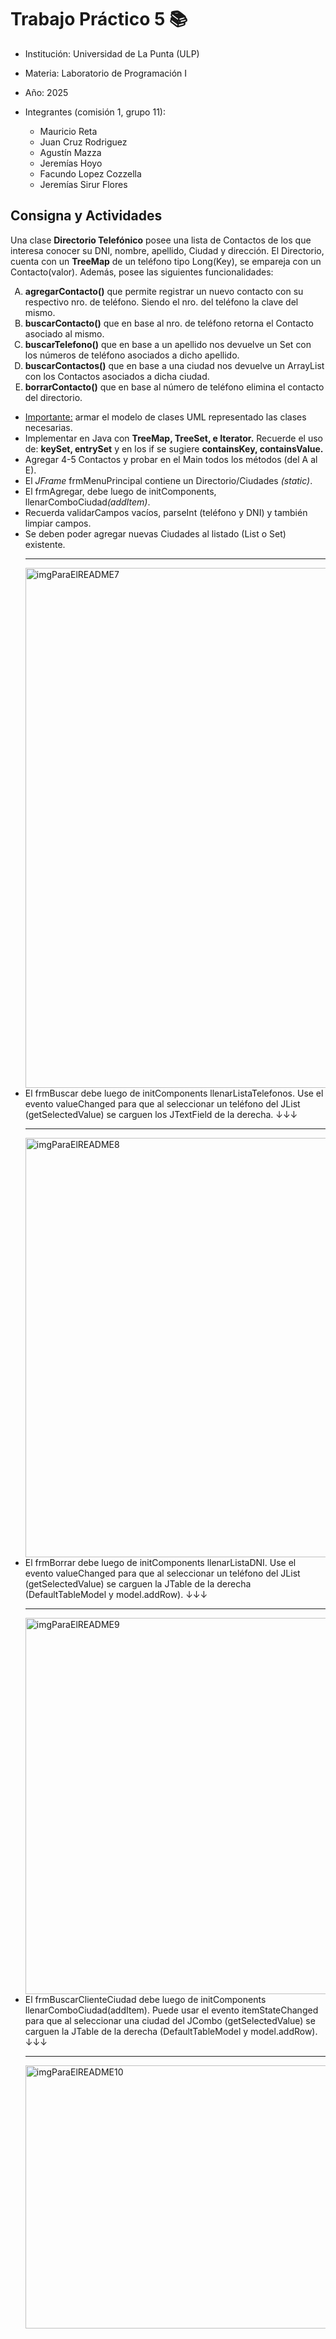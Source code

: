 # Trabajo Práctico 5 📚
- Institución: Universidad de La Punta (ULP)
- Materia: Laboratorio de Programación I
- Año: 2025
- Integrantes (comisión 1, grupo 11):
  
  - Mauricio Reta
  - Juan Cruz Rodriguez
  - Agustín Mazza
  - Jeremías Hoyo
  - Facundo Lopez Cozzella
  - Jeremías Sirur Flores

## Consigna y Actividades
<p>Una clase <b>Directorio Telefónico</b> posee una lista de Contactos de los que interesa conocer su DNI, nombre, apellido, Ciudad y dirección. El Directorio, cuenta con un <b>TreeMap</b> de un teléfono tipo Long(Key), se empareja con un Contacto(valor). Además, posee las siguientes funcionalidades:</p>
<ol type="A">
  <li><b>agregarContacto()</b> que permite registrar un nuevo contacto con su respectivo nro. de teléfono. Siendo el nro. del teléfono la clave del mismo.</li>
  <li><b>buscarContacto()</b> que en base al nro. de teléfono retorna el Contacto asociado al mismo.</li>
  <li><b>buscarTelefono()</b> que en base a un apellido nos devuelve un Set<Long> con los números de teléfono asociados a dicho apellido.</li>
  <li><b>buscarContactos()</b> que en base a una ciudad nos devuelve un ArrayList con los Contactos asociados a dicha ciudad.</li>
  <li><b>borrarContacto()</b> que en base al número de teléfono elimina el contacto del directorio.</li>
</ol>
<ul>
  <li><u>Importante:</u> armar el modelo de clases UML representado las clases necesarias.</li>
  <li>Implementar en Java con <b>TreeMap<Long, Cliente>, TreeSet, e Iterator.</b> Recuerde el uso de: <b>keySet, entrySet</b> y en los if se sugiere <b>containsKey, containsValue.</b> </li>
  <li>Agregar 4-5 Contactos y probar en el Main todos los métodos (del A al E). </li>
  <li>El <i>JFrame</i> frmMenuPrincipal contiene un Directorio/Ciudades <i>(static)</i>.</li>
  <li>El frmAgregar, debe luego de initComponents, llenarComboCiudad<i>(addItem)</i>.</li>
  <li>Recuerda validarCampos vacíos, parseInt (teléfono y DNI) y también limpiar campos.</li>
  <li>
    Se deben poder agregar nuevas Ciudades al listado (List o Set) existente.
    <HR>
    <img width="1039" height="832" alt="imgParaElREADME7" src="https://github.com/user-attachments/assets/be357055-f229-4d0c-ab7f-495bfe0afea6" />
  </li>
  <li>
    El frmBuscar debe luego de initComponents llenarListaTelefonos. Use el evento valueChanged para que al seleccionar un teléfono del JList (getSelectedValue) se carguen los JTextField de la derecha. ↓↓↓
    <HR>
    <img width="872" height="671" alt="imgParaElREADME8" src="https://github.com/user-attachments/assets/976c2ab2-8c12-4615-ac6b-7e57c0575a70" />
  </li>
  <li>
    El frmBorrar debe luego de initComponents llenarListaDNI. Use el evento valueChanged para que al seleccionar un teléfono del JList (getSelectedValue) se carguen la JTable de la derecha (DefaultTableModel y     model.addRow). ↓↓↓
    <HR>
    <img width="910" height="602" alt="imgParaElREADME9" src="https://github.com/user-attachments/assets/08615a80-0a2c-4724-9ca6-a173fc660290" />
  </li>
  <li>
    El frmBuscarClienteCiudad debe luego de initComponents llenarComboCiudad(addItem). Puede usar el evento itemStateChanged para que al seleccionar una ciudad del JCombo (getSelectedValue) se carguen la           JTable de la derecha (DefaultTableModel y model.addRow). ↓↓↓
    <HR>
    <img width="933" height="421" alt="imgParaElREADME10" src="https://github.com/user-attachments/assets/577dc501-912f-477a-8547-944ba0b5cd83" />
  </li>

